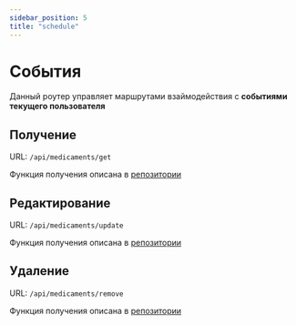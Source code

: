 ```yaml
---
sidebar_position: 5
title: "schedule"
---
```


# События

Данный роутер управляет маршрутами взаймодействия с **событиями текущего пользователя**

## Получение

URL: `/api/medicaments/get`

Функция получения описана в [репозитории](http://localhost:3002/docs/documentation/server/routes/user/repository#get)

## Редактирование

URL: `/api/medicaments/update`

Функция получения описана в [репозитории](http://localhost:3002/docs/documentation/server/routes/user/repository#update)

## Удаление

URL: `/api/medicaments/remove`

Функция получения описана в [репозитории](http://localhost:3002/docs/documentation/server/routes/user/repository#remove)
